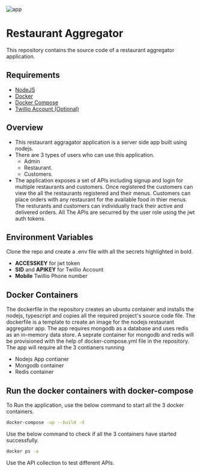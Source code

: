 ![app](https://user-images.githubusercontent.com/37235516/233956215-2261e862-f8c6-4551-b786-0dfb240b6f81.jpg)

# Restaurant Aggregator
This repository contains the source code of a restaurant aggregator application.

## Requirements

* [NodeJS](https://nodejs.org/en/download "NodeJS")
* [Docker](https://www.docker.com/)
* [Docker Compose](https://docs.docker.com/compose/)
* [Twillio Account (Optional)](https://www.twilio.com/en-us)

## Overview
* This restaurant aggragator application is a server side app built using nodejs.
* There are 3 types of users who can use this application. 
  * Admin
  * Restaurant. 
  * Customers.
* The application exposes a set of APIs including signup and login for multiple restaurants and customers. Once registered the customers can view the all the restaurants registered and their menus. Customers can place orders with any restaurant for the available food in thier menus. The resturants and customers can individually track their active and delivered orders. All The APIs are securred by the user role using the jwt auth tokens.

## Environment Variables

Clone the repo and create a .env file with all the secrets highlighted in bold.
* **ACCESSKEY** for jwt token
* **SID** and **APIKEY** for Twillio Account
* **Mobile** Twillio Phone number

## Docker Containers
The dockerfile in the repository creates an ubuntu container and installs the nodejs, typescript and copies all the required project's source code file. The dockerfile is a template to create an image for the nodejs restaurant aggregator app. The app requires mongodb as a database and uses redis as an in-memory data store. A seprate container for mongodb and redis will be provisioned with the help of docker-compose.yml file in the repository. The app will require all the 3 contianers running
 * Nodejs App contianer
 * Mongodb container
 * Redis container

## Run the docker containers with docker-compose
To Run the application, use the below command to start all the 3 docker containers.


```sh
docker-compose -up --build -d
```
Use the below command to check if all the 3 containers have started successfully. 
```sh
docker ps -a
```
Use the API collection to test different APIs.


